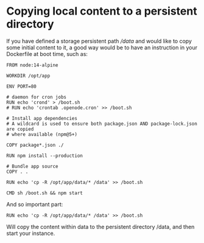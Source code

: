 # Copying local content to a persistent directory

If you have defined a storage persistent path */data* and would like to copy some initial content to it, a good way would be to have an instruction in your Dockerfile at boot time, such as:


```
FROM node:14-alpine

WORKDIR /opt/app

ENV PORT=80

# daemon for cron jobs
RUN echo 'crond' > /boot.sh
# RUN echo 'crontab .openode.cron' >> /boot.sh

# Install app dependencies
# A wildcard is used to ensure both package.json AND package-lock.json are copied
# where available (npm@5+)

COPY package*.json ./

RUN npm install --production

# Bundle app source
COPY . .

RUN echo 'cp -R /opt/app/data/* /data' >> /boot.sh

CMD sh /boot.sh && npm start
```

And so important part:

    RUN echo 'cp -R /opt/app/data/* /data' >> /boot.sh

Will copy the content within data to the persistent directory /data, and then start your instance.
